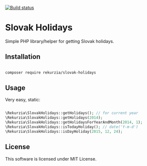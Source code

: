 [![Build status](https://travis-ci.org/rekurzia/slovak-holidays.svg?branch=master)](https://travis-ci.org/rekurzia/slovak-holidays)

Slovak Holidays
===============

Simple PHP library/helper for getting Slovak holidays.

Installation
------------

```bash

composer require rekurzia/slovak-holidays

```

Usage
-----

Very easy, static:

```php

\Rekurzia\SlovakHolidays::getHolidays(); // for current year
\Rekurzia\SlovakHolidays::getHolidays(2014);
\Rekurzia\SlovakHolidays::getHolidaysForYearAndMonth(2014, 1);
\Rekurzia\SlovakHolidays::isTodayHoliday(); // date('Y-m-d')
\Rekurzia\SlovakHolidays::isDayHoliday(2015, 12, 24);

```

License
-------

This software is licensed under MIT License.
